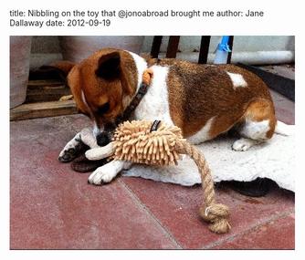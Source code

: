 
title: Nibbling on the toy that @jonoabroad brought me
author: Jane Dallaway
date: 2012-09-19

<div>
				<a href="/media/Kphoto.JPG">
					<img width="500" src="/media/Kphoto.JPG.500.JPG" height="376"></img>
			  </a>
			</div>



 
    
